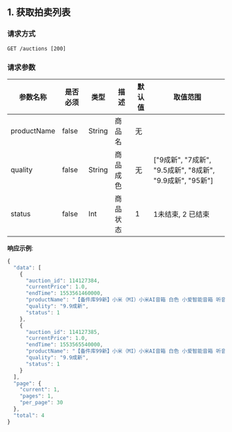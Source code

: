 
## 1. 获取拍卖列表

### 请求方式

```HTTP
GET /auctions [200]
```

### 请求参数

| 参数名称    | 是否必须 | 类型   | 描述     | 默认值 | 取值范围                                                  |
| ----------- | -------- | ------ | -------- | ------ | --------------------------------------------------------- |
| productName | false    | String | 商品名   | 无     |                                                           |
| quality     | false    | String | 商品成色 | 无     | ["9成新", "7成新", "9.5成新", "8成新", "9.9成新", "95新"] |
| status      | false    | Int    | 商品状态 | 1      | 1未结束, 2 已结束                                         |

**响应示例**:

```javascript
{
  "data": [
    {
      "auction_id": 114127384,
      "currentPrice": 1.0,
      "endTime": 1553561460000,
      "productName": "【备件库99新】小米（MI）小米AI音箱 白色 小爱智能音箱 听音乐语音遥控家电 人工智能音箱",
      "quality": "9.9成新",
      "status": 1
    },
    {
      "auction_id": 114127385,
      "currentPrice": 1.0,
      "endTime": 1553565540000,
      "productName": "【备件库99新】小米（MI）小米AI音箱 白色 小爱智能音箱 听音乐语音遥控家电 人工智能音箱",
      "quality": "9.9成新",
      "status": 1
    }
  ],
  "page": {
    "current": 1,
    "pages": 1,
    "per_page": 30
  },
  "total": 4
}
```